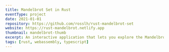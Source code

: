```yaml
---
title: Mandelbrot Set in Rust
eventType: project
date: 2021-01-01
repository: https://github.com/rosslh/rust-mandelbrot-set
website: https://rust-mandelbrot.netlify.app
thumbnail: mandelbrot-thumb
excerpt: An interactive application that lets you explore the Mandelbrot set fractal. Built with Rust, compiled to WebAssembly, running on Web Workers.
tags: [rust, webassembly, typescript]
---
```

